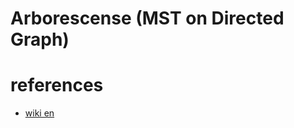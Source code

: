 # Arborescense (MST on Directed Graph)



# references 
- [wiki en](https://en.wikipedia.org/wiki/Arborescence_(graph_theory))